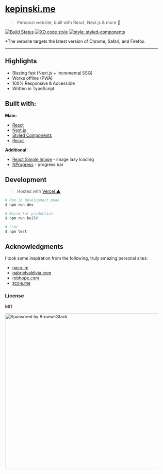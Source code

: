 # [kepinski.me](https://kepinski.me)

> Personal website, built with React, Next.js & more 🚀

[![Build Status](https://travis-ci.org/xxczaki/site.svg?branch=master)](https://travis-ci.org/xxczaki/site)
[![XO code style](https://img.shields.io/badge/code_style-XO-5ed9c7.svg)](https://github.com/xojs/xo)
[![style: styled-components](https://img.shields.io/badge/style-%F0%9F%92%85%20styled--components-orange.svg?colorB=daa357&colorA=db748e)](https://github.com/styled-components/styled-components)

*The website targets the latest version of Chrome, Safari, and Firefox.

---

## Highlights

- Blazing fast (Next.js + Incremental SSG)
- Works offline (PWA)
- 100% Responsive & Accessible
- Written in TypeScript

## Built with:

**Main:**

- [React](https://reactjs.org/)
- [Next.js](https://nextjs.org/)
- [Styled Components](https://styled-components.com/)
- [Recoil](https://recoiljs.org/)

**Additional:**

- [React Simple Image](https://react-simple-img.now.sh) - image lazy loading
- [NProgress](https://ricostacruz.com/nprogress/) - progress bar

## Development

> Hosted with [Vercel ▲](https://vercel.com)

```bash
# Run in development mode
$ npm run dev

# Build for production
$ npm run build

# Lint
$ npm test
```

## Acknowledgments

I took some inspiration from the following, truly amazing personal sites:

- [paco.im](https://paco.im)
- [gabrielvaldivia.com](https://www.gabrielvaldivia.com/)
- [robhope.com](https://robhope.com/)
- [zcole.me](http://zcole.me/)

### License

MIT

<a href="https://www.browserstack.com/"><img src="https://imgur.com/l3iy9C6.png" width="512" alt="Sponsored by BrowserStack"></a>
